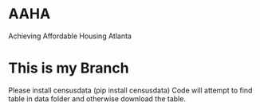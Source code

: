 # AAHA
Achieving Affordable Housing Atlanta 
# This is my Branch
Please install censusdata (pip install censusdata)
Code will attempt to find table in data folder and otherwise download the table.